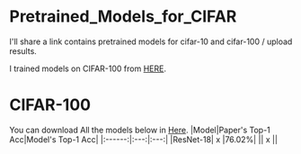# Pretrained_Models_for_CIFAR
I'll share a link contains pretrained models for cifar-10 and cifar-100 / upload results.

I trained models on CIFAR-100 from [HERE](https://github.com/weiaicunzai/pytorch-cifar100).

# CIFAR-100
You can download All the models below in [Here](https://drive.google.com/drive/folders/160e5v6RJ9EPJhW6I80RaDSugax2h-Uud?usp=sharing).
|Model|Paper's Top-1 Acc|Model's Top-1 Acc|
|:------:|:---:|:---:|
|ResNet-18| x |76.02%|
|| x ||
